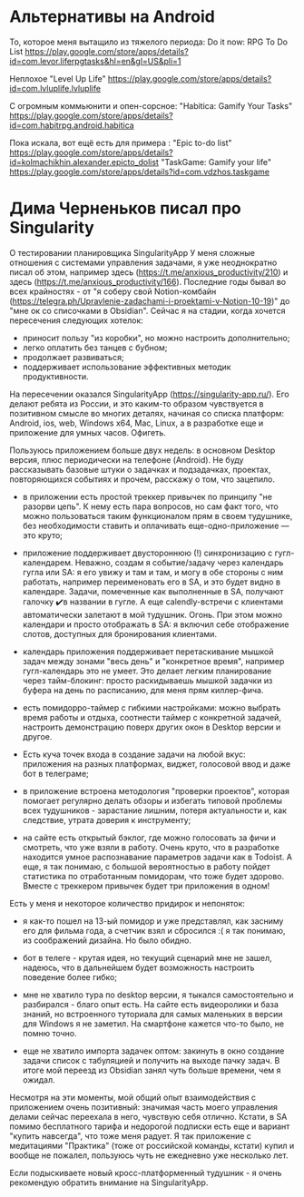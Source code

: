 # Альтернативы на Android
То, которое меня вытащило из тяжелого периода: Do it now: RPG To Do List
https://play.google.com/store/apps/details?id=com.levor.liferpgtasks&hl=en&gl=US&pli=1

Неплохое "Level Up Life"
https://play.google.com/store/apps/details?id=com.lvluplife.lvluplife

С огромным коммьюнити и опен-сорсное: "Habitica: Gamify Your Tasks"
https://play.google.com/store/apps/details?id=com.habitrpg.android.habitica

Пока искала, вот ещё есть для примера : 
"Epic to-do list"
https://play.google.com/store/apps/details?id=kolmachikhin.alexander.epicto_dolist
"TaskGame: Gamify your life"
https://play.google.com/store/apps/details?id=com.vdzhos.taskgame


# Дима Черненьков писал про Singularity


О тестировании планировщика SingularityApp
У меня сложные отношения с системами управления задачами, я уже неоднократно писал об этом, например здесь (https://t.me/anxious_productivity/210) и здесь (https://t.me/anxious_productivity/166). Последние годы бывал во всех крайностях - от "я соберу свой Notion-комбайн (https://telegra.ph/Upravlenie-zadachami-i-proektami-v-Notion-10-19)" до "мне ок со списочками в Obsidian". Сейчас я на стадии, когда хочется пересечения следующих хотелок:
- приносит пользу "из коробки", но можно настроить дополнительно;
- легко оплатить без танцев с бубном;
- продолжает развиваться;
- поддерживает использование эффективных методик продуктивности. 

На пересечении оказался SingularityApp (https://singularity-app.ru/). Его делают ребята из России, и это каким-то образом чувствуется в позитивном смысле во многих деталях, начиная со списка платформ: Android, ios, web, Windows x64, Mac, Linux, а в разработке еще и приложение для умных часов. Офигеть.

Пользуюсь приложением больше двух недель: в основном Desktop версия, плюс периодически на телефоне (Android). Не буду рассказывать базовые штуки о задачках и подзадачках, проектах, повторяющихся событиях и прочем, расскажу о том, что зацепило.

- в приложении есть простой треккер привычек по принципу "не разорви цепь". К нему есть пара вопросов, но сам факт того, что можно пользоваться таким функционалом прям в своем тудушнике, без необходимости ставить и оплачивать еще-одно-приложение — это круто;

- приложение поддерживает двустороннюю (!) синхронизацию с гугл-календарем. Неважно, создам я событие/задачу через календарь гугла или SA: я его увижу и там и там, и могу в обе стороны с ним работать, например переименовать его в SA, и это будет видно в календаре. Задачи, помеченные как выполненные в SA, получают галочку ✔️в названии в гугле. А еще calendly-встречи с клиентами автоматически залетают в мой тудушник. Огонь. При этом можно календари и просто отображать в SA: я включил себе отображение слотов, доступных для бронирования клиентами. 

- календарь приложения поддерживает перетаскивание мышкой задач между зонами "весь день" и "конкретное время", например гугл-календарь это не умеет. Это делает легким планирование через тайм-блокинг: просто раскидываешь мышкой задачки из буфера на день по расписанию, для меня прям киллер-фича. 

- есть помидорро-таймер с гибкими настройками: можно выбрать время работы и отдыха, соотнести таймер с конкретной задачей, настроить демонстрацию поверх других окон в Desktop версии и другое.

- Есть куча точек входа в создание задачи на любой вкус: приложения на разных платформах, виджет, голосовой ввод и даже бот в телеграме;

- в приложение встроена методология "проверки проектов", которая помогает регулярно делать обзоры и избегать типовой проблемы всех тудушников - зарастание лишним, потеря актуальности и, как следствие, утрата доверия к инструменту;

- на сайте есть открытый бэклог, где можно голосовать за фичи и смотреть, что уже взяли в работу. Очень круто, что в разработке  находится умное распознавание параметров задачи как в Todoist. А еще, я так понимаю, с большой вероятностью в работу пойдет статистика по отработанным помидорам, что тоже будет здорово. Вместе с треккером привычек будет три приложения в одном!

Есть у меня и некоторое количество придирок и непоняток:

- я как-то пошел на 13-ый помидор и уже представлял, как засниму его для фильма года, а счетчик взял и сбросился :( я так понимаю, из соображений дизайна. Но было обидно.

- бот в телеге - крутая идея, но текущий сценарий мне не зашел, надеюсь, что в дальнейшем будет возможность настроить поведение более гибко;

- мне не хватило тура по desktop версии, я тыкался самостоятельно и разбирался - благо опыт есть. На сайте есть видеоролики и база знаний, но встроенного туториала для самых маленьких в версии для Windows я не заметил. На смартфоне кажется что-то было, не помню точно.

- еще не хватило импорта задачек оптом: закинуть в окно создание задачи список с табуляцией и получить на выходе пачку задач. В итоге мой переезд из Obsidian занял чуть больше времени, чем я ожидал.

Несмотря на эти моменты, мой общий опыт взаимодействия с приложением очень позитивный: значимая часть моего управления делами сейчас переехала в него, чувствую себя отлично. Кстати, в SA помимо бесплатного тарифа и недорогой подписки есть еще и вариант "купить навсегда", что тоже меня радует. Я так приложение с медитациями "Практика" (тоже от российской команды, кстати) купил и вообще не пожалел, пользуюсь чуть не ежедневно уже несколько лет.

Если подыскиваете новый кросс-платформенный тудушник - я очень рекомендую обратить внимание на SingularityApp.
